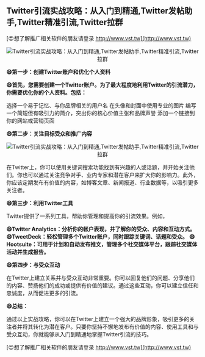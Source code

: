## **Twitter引流实战攻略：从入门到精通,Twitter发帖助手,Twitter精准引流,Twitter拉群**

[😍想了解推广相关软件的朋友请登录 http://www.vst.tw](http://www.vst.tw)

 <center><img src="https://vst.tw/MP4/tuiguang/png/2.png" alt="Twitter引流实战攻略：从入门到精通,Twitter发帖助手,Twitter精准引流,Twitter拉群"></center>

**😄第一步：创建Twitter账户和优化个人资料**

**😄首先，您需要创建一个Twitter账户。为了最大程度地利用Twitter的引流潜力，你需要优化你的个人资料。包括：**

选择一个易于记忆、与你品牌相关的用户名
在头像和封面中使用专业的图片
编写一个简短但有吸引力的简介，突出你的核心价值主张和品牌声誉
添加一个链接到你的网站或营销页面

**😄第二步：关注目标受众和推广内容**

 <center><img src="https://vst.tw/MP4/tuiguang/png/3.png" alt="Twitter引流实战攻略：从入门到精通,Twitter发帖助手,Twitter精准引流,Twitter拉群"></center>

在Twitter上，你可以使用关键词搜索功能找到有兴趣的人或话题，并开始关注他们。你也可以通过关注竞争对手、业内专家和潜在客户来扩大你的影响力。此外，你应该定期发布有价值的内容，如博客文章、新闻报道、行业数据等，以吸引更多关注者。

**😄第三步：利用Twitter工具**

Twitter提供了一系列工具，帮助你管理和提高你的引流效果。例如，

**😄Twitter Analytics：分析你的帐户表现，并了解你的受众、内容和互动方式。**
**😄TweetDeck：轻松管理多个Twitter账户，同时跟踪关键词、话题和受众。**
**😄Hootsuite：可用于计划和自动发布推文，管理多个社交媒体平台，跟踪社交媒体活动并生成报告。**

**😄第四步：与受众互动**

在Twitter上建立关系并与受众互动非常重要。你可以回复他们的问题、分享他们的内容、赞扬他们的成功或提供有价值的建议。通过这些互动，你可以建立信任和忠诚度，从而促进更多的引流。

**😄总结：**

通过以上实战攻略，你可以在Twitter上建立一个强大的品牌形象，吸引更多的关注者并将其转化为潜在客户。只要你坚持不懈地发布有价值的内容、使用工具和与受众互动，你就能够从入门到精通地掌握Twitter引流的技巧。

[😍想了解推广相关软件的朋友请登录 http://www.vst.tw](http://www.vst.tw)



